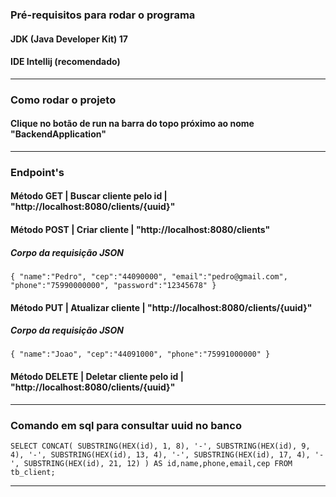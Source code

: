 ### Pré-requisitos para rodar o programa
#### JDK (Java Developer Kit) 17
#### IDE Intellij (recomendado)

-----------------------------------------------
### Como rodar o projeto
#### Clique no botão de run na barra do topo próximo ao nome "BackendApplication"

-----------------------------------------------
### Endpoint's
#### Método GET | Buscar cliente pelo id | "http://localhost:8080/clients/{uuid}"

#### Método POST | Criar cliente | "http://localhost:8080/clients"
##### Corpo da requisição JSON
``{
    "name":"Pedro",
    "cep":"44090000",
    "email":"pedro@gmail.com",
    "phone":"75990000000",
    "password":"12345678"
}``


#### Método PUT | Atualizar cliente | "http://localhost:8080/clients/{uuid}"
##### Corpo da requisição JSON
``{
"name":"Joao",
"cep":"44091000",
"phone":"75991000000"
}``

#### Método DELETE | Deletar cliente pelo id | "http://localhost:8080/clients/{uuid}"

-----------------------------------------------
### Comando em sql para consultar uuid no banco
``SELECT CONCAT(
SUBSTRING(HEX(id), 1, 8), '-',
SUBSTRING(HEX(id), 9, 4), '-',
SUBSTRING(HEX(id), 13, 4), '-',
SUBSTRING(HEX(id), 17, 4), '-',
SUBSTRING(HEX(id), 21, 12)
) AS id,name,phone,email,cep FROM tb_client;``


-------------------------------------------------
